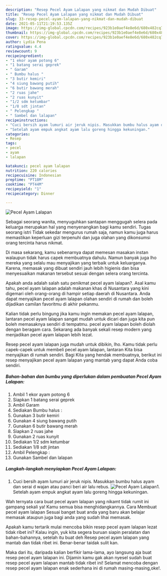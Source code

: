 ```yaml
---
description: "Resep Pecel Ayam Lalapan yang nikmat dan Mudah Dibuat"
title: "Resep Pecel Ayam Lalapan yang nikmat dan Mudah Dibuat"
slug: 33-resep-pecel-ayam-lalapan-yang-nikmat-dan-mudah-dibuat
date: 2021-05-11T21:19:53.135Z
image: https://img-global.cpcdn.com/recipes/923b1e0aef4e8e6d/680x482cq70/pecel-ayam-lalapan-foto-resep-utama.jpg
thumbnail: https://img-global.cpcdn.com/recipes/923b1e0aef4e8e6d/680x482cq70/pecel-ayam-lalapan-foto-resep-utama.jpg
cover: https://img-global.cpcdn.com/recipes/923b1e0aef4e8e6d/680x482cq70/pecel-ayam-lalapan-foto-resep-utama.jpg
author: Lydia Pena
ratingvalue: 4.4
reviewcount: 9
recipeingredient:
- "1 ekor ayam potong 6"
- "1 batang serai geprek"
- " Garam"
- " Bumbu halus "
- "3 butir kemiri"
- "4 siung bawang putih"
- "6 butir bawang merah"
- "2 ruas jahe"
- "2 ruas kunyit"
- "1/2 sdm ketumbar"
- "1/8 sdt jintan"
- " Pelengkap "
- " Sambel dan lalapan"
recipeinstructions:
- "Cuci bersih ayam lumuri air jeruk nipis. Masukkan bumbu halus ayam dan serai d wajan atau panci beri air lalu rebus."
- "Setelah ayam empuk angkat ayam lalu goreng hingga kekuningan."
categories:
- Resep
tags:
- pecel
- ayam
- lalapan

katakunci: pecel ayam lalapan 
nutrition: 220 calories
recipecuisine: Indonesian
preptime: "PT18M"
cooktime: "PT44M"
recipeyield: "1"
recipecategory: Dinner

---
```



![Pecel Ayam Lalapan](https://img-global.cpcdn.com/recipes/923b1e0aef4e8e6d/680x482cq70/pecel-ayam-lalapan-foto-resep-utama.jpg)

Sebagai seorang wanita, menyuguhkan santapan menggugah selera pada keluarga merupakan hal yang menyenangkan bagi kamu sendiri. Tugas seorang istri Tidak sekedar mengurus rumah saja, namun kamu juga harus memastikan keperluan gizi terpenuhi dan juga olahan yang dikonsumsi orang tercinta harus nikmat.

Di masa  sekarang, kamu sebenarnya dapat memesan masakan instan walaupun tidak harus capek membuatnya dahulu. Namun banyak juga lho mereka yang selalu mau menyajikan yang terbaik untuk keluarganya. Karena, memasak yang dibuat sendiri jauh lebih higienis dan bisa menyesuaikan makanan tersebut sesuai dengan selera orang tercinta. 



Apakah anda adalah salah satu penikmat pecel ayam lalapan?. Asal kamu tahu, pecel ayam lalapan adalah makanan khas di Nusantara yang kini digemari oleh orang-orang di hampir setiap daerah di Nusantara. Anda dapat menyajikan pecel ayam lalapan olahan sendiri di rumah dan boleh dijadikan camilan favoritmu di akhir pekanmu.

Kalian tidak perlu bingung jika kamu ingin memakan pecel ayam lalapan, lantaran pecel ayam lalapan sangat mudah untuk dicari dan juga kita pun boleh memasaknya sendiri di tempatmu. pecel ayam lalapan boleh diolah dengan beragam cara. Sekarang ada banyak sekali resep modern yang menjadikan pecel ayam lalapan lebih lezat.

Resep pecel ayam lalapan juga mudah untuk dibikin, lho. Kamu tidak perlu capek-capek untuk membeli pecel ayam lalapan, lantaran Kita bisa menyajikan di rumah sendiri. Bagi Kita yang hendak membuatnya, berikut ini resep menyajikan pecel ayam lalapan yang mantab yang dapat Anda coba sendiri.

<!--inarticleads1-->

##### Bahan-bahan dan bumbu yang diperlukan dalam pembuatan Pecel Ayam Lalapan:

1. Ambil 1 ekor ayam potong 6
1. Siapkan 1 batang serai geprek
1. Ambil  Garam
1. Sediakan  Bumbu halus :
1. Gunakan 3 butir kemiri
1. Gunakan 4 siung bawang putih
1. Gunakan 6 butir bawang merah
1. Siapkan 2 ruas jahe
1. Gunakan 2 ruas kunyit
1. Sediakan 1/2 sdm ketumbar
1. Sediakan 1/8 sdt jintan
1. Ambil  Pelengkap :
1. Gunakan  Sambel dan lalapan




<!--inarticleads2-->

##### Langkah-langkah menyiapkan Pecel Ayam Lalapan:

1. Cuci bersih ayam lumuri air jeruk nipis. Masukkan bumbu halus ayam dan serai d wajan atau panci beri air lalu rebus.
<img src="https://img-global.cpcdn.com/steps/e13fb55fc72223b8/160x128cq70/pecel-ayam-lalapan-langkah-memasak-1-foto.jpg" alt="Pecel Ayam Lalapan">1. Setelah ayam empuk angkat ayam lalu goreng hingga kekuningan.




Wah ternyata cara buat pecel ayam lalapan yang nikamt tidak rumit ini gampang sekali ya! Kamu semua bisa menghidangkannya. Cara Membuat pecel ayam lalapan Sesuai banget buat anda yang baru akan belajar memasak ataupun juga bagi anda yang sudah lihai memasak.

Apakah kamu tertarik mulai mencoba bikin resep pecel ayam lalapan lezat tidak ribet ini? Kalau ingin, yuk kita segera buruan siapin peralatan dan bahan-bahannya, setelah itu buat deh Resep pecel ayam lalapan yang mantab dan tidak ribet ini. Benar-benar taidak sulit kan. 

Maka dari itu, daripada kalian berfikir lama-lama, ayo langsung aja buat resep pecel ayam lalapan ini. Dijamin kamu gak akan nyesel sudah buat resep pecel ayam lalapan mantab tidak ribet ini! Selamat mencoba dengan resep pecel ayam lalapan enak sederhana ini di rumah masing-masing,oke!.

